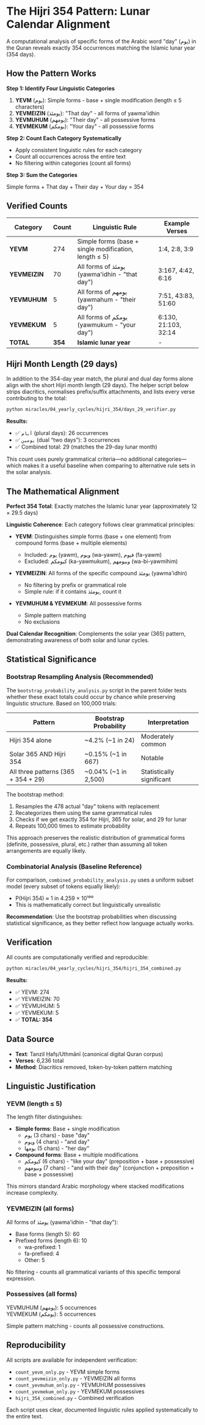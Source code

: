 # The Hijri 354 Pattern: Lunar Calendar Alignment

A computational analysis of specific forms of the Arabic word "day" (يوم) in the Quran reveals exactly 354 occurrences matching the Islamic lunar year (354 days).

## How the Pattern Works

**Step 1: Identify Four Linguistic Categories**

1. **YEVM** (يوم): Simple forms - base + single modification (length ≤ 5 characters)
2. **YEVMEIZIN** (يومئذ): "That day" - all forms of yawma'idhin
3. **YEVMUHUM** (يومهم): "Their day" - all possessive forms
4. **YEVMEKUM** (يومكم): "Your day" - all possessive forms

**Step 2: Count Each Category Systematically**

- Apply consistent linguistic rules for each category
- Count all occurrences across the entire text
- No filtering within categories (count all forms)

**Step 3: Sum the Categories**

Simple forms + That day + Their day + Your day = 354

## Verified Counts

| Category      | Count   | Linguistic Rule                                       | Example Verses       |
| ------------- | ------- | ----------------------------------------------------- | -------------------- |
| **YEVM**      | 274     | Simple forms (base + single modification, length ≤ 5) | 1:4, 2:8, 3:9        |
| **YEVMEIZIN** | 70      | All forms of يومئذ (yawma'idhin - "that day")         | 3:167, 4:42, 6:16    |
| **YEVMUHUM**  | 5       | All forms of يومهم (yawmahum - "their day")           | 7:51, 43:83, 51:60   |
| **YEVMEKUM**  | 5       | All forms of يومكم (yawmukum - "your day")            | 6:130, 21:103, 32:14 |
| **TOTAL**     | **354** | **Islamic lunar year**                                | -                    |

## Hijri Month Length (29 days)

In addition to the 354-day year match, the plural and dual day forms alone align with the
short Hijri month length (29 days). The helper script below strips diacritics, normalises
prefix/suffix attachments, and lists every verse contributing to the total:

```bash
python miracles/04_yearly_cycles/hijri_354/days_29_verifier.py
```

**Results:**

- ✅ `أيام` (plural days): 26 occurrences
- ✅ `يومين` (dual “two days”): 3 occurrences
- ✅ Combined total: 29 (matches the 29-day lunar month)

This count uses purely grammatical criteria—no additional categories—which makes it a
useful baseline when comparing to alternative rule sets in the solar analysis.

## The Mathematical Alignment

**Perfect 354 Total**: Exactly matches the Islamic lunar year (approximately 12 × 29.5 days)

**Linguistic Coherence**: Each category follows clear grammatical principles:

- **YEVM**: Distinguishes simple forms (base + one element) from compound forms (base + multiple elements)
  - Included: يوم (yawm), ويوم (wa-yawm), فيوم (fa-yawm)
  - Excluded: كيومكم (ka-yawmukum), وبيومهم (wa-bi-yawmihim)
- **YEVMEIZIN**: All forms of the specific compound يومئذ (yawma'idhin)

  - No filtering by prefix or grammatical role
  - Simple rule: if it contains يومئذ, count it

- **YEVMUHUM & YEVMEKUM**: All possessive forms
  - Simple pattern matching
  - No exclusions

**Dual Calendar Recognition**: Complements the solar year (365) pattern, demonstrating awareness of both solar and lunar cycles.

## Statistical Significance

### Bootstrap Resampling Analysis (Recommended)

The `bootstrap_probability_analysis.py` script in the parent folder tests whether these exact totals could occur by chance while preserving linguistic structure. Based on 100,000 trials:

| Pattern                             | Bootstrap Probability | Interpretation            |
| ----------------------------------- | --------------------- | ------------------------- |
| Hijri 354 alone                     | ~4.2% (~1 in 24)      | Moderately common         |
| Solar 365 AND Hijri 354             | ~0.15% (~1 in 667)    | Notable                   |
| All three patterns (365 + 354 + 29) | ~0.04% (~1 in 2,500)  | Statistically significant |

The bootstrap method:

1. Resamples the 478 actual "day" tokens with replacement
2. Recategorizes them using the same grammatical rules
3. Checks if we get exactly 354 for Hijri, 365 for solar, and 29 for lunar
4. Repeats 100,000 times to estimate probability

This approach preserves the realistic distribution of grammatical forms (definite, possessive, plural, etc.) rather than assuming all token arrangements are equally likely.

### Combinatorial Analysis (Baseline Reference)

For comparison, `combined_probability_analysis.py` uses a uniform subset model (every subset of tokens equally likely):

- P(Hijri 354) ≈ 1 in 4.259 × 10¹⁰⁰
- This is mathematically correct but linguistically unrealistic

**Recommendation**: Use the bootstrap probabilities when discussing statistical significance, as they better reflect how language actually works.

## Verification

All counts are computationally verified and reproducible:

```bash
python miracles/04_yearly_cycles/hijri_354/hijri_354_combined.py
```

**Results:**

- ✅ YEVM: 274
- ✅ YEVMEIZIN: 70
- ✅ YEVMUHUM: 5
- ✅ YEVMEKUM: 5
- ✅ **TOTAL: 354**

## Data Source

- **Text**: Tanzil Ḥafṣ/Uthmānī (canonical digital Quran corpus)
- **Verses**: 6,236 total
- **Method**: Diacritics removed, token-by-token pattern matching

## Linguistic Justification

### YEVM (length ≤ 5)

The length filter distinguishes:

- **Simple forms**: Base + single modification
  - يوم (3 chars) - base "day"
  - ويوم (4 chars) - "and day"
  - يومها (5 chars) - "her day"
- **Compound forms**: Base + multiple modifications
  - كيومكم (6 chars) - "like your day" (preposition + base + possessive)
  - وبيومهم (7 chars) - "and with their day" (conjunction + preposition + base + possessive)

This mirrors standard Arabic morphology where stacked modifications increase complexity.

### YEVMEIZIN (all forms)

All forms of يومئذ (yawma'idhin - "that day"):

- Base forms (length 5): 60
- Prefixed forms (length 6): 10
  - wa-prefixed: 1
  - fa-prefixed: 4
  - Other: 5

No filtering - counts all grammatical variants of this specific temporal expression.

### Possessives (all forms)

YEVMUHUM (يومهم): 5 occurrences  
YEVMEKUM (يومكم): 5 occurrences

Simple pattern matching - counts all possessive constructions.

## Reproducibility

All scripts are available for independent verification:

- `count_yevm_only.py` - YEVM simple forms
- `count_yevmeizin_only.py` - YEVMEIZIN all forms
- `count_yevmuhum_only.py` - YEVMUHUM possessives
- `count_yevmekum_only.py` - YEVMEKUM possessives
- `hijri_354_combined.py` - Combined verification

Each script uses clear, documented linguistic rules applied systematically to the entire text.
